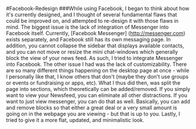 #Facebook-Redesign
###While using Facebook, I began to think about how it's currently designed, and I thought of several fundamental flaws that could be improved on, and attempted to re-design it with those flaws in mind.
The biggest issue is the lack of integration of Messenger into Facebook itself. Currently, [Facebook Messenger] (http://messenger.com) exists separately, and Facebook still has its own messaging page. In addition, you cannot collapse the sidebar that displays available contacts, and you can not move or resize the mini chat-windows which generally block the view of your news feed. As such, I tried to integrate Messenger into Facebook. 
The other issue I had was the lack of customizability. There are so many different things happening on the desktop page at once - while I personally like that, I know others that don't (maybe they don't use groups or events or fundraising or apps, etc). What I thus did then, was split the page into sections, which theoretically can be added/removed. If you simply want to view your Newsfeed, you can eliminate all other distractions. If you want to just view messenger, you can do that as well. Basically, you can add and remove blocks so that either a great deal or a very small amount is going on in the webpage you are viewing - but that is up to you.
Lastly, I tried to give it a more flat, updated, and minimalistic look.
